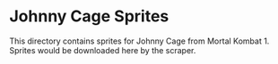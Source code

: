 # Johnny Cage Sprites

This directory contains sprites for Johnny Cage from Mortal Kombat 1.
Sprites would be downloaded here by the scraper.
